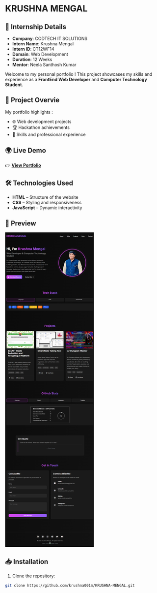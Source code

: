 # KRUSHNA MENGAL


## 🧾 Internship Details

* **Company**: CODTECH IT SOLUTIONS
* **Intern Name**: Krushna Mengal
* **Intern ID**: CT12WF14
* **Domain**: Web Development
* **Duration**: 12 Weeks
* **Mentor**: Neela Santhosh Kumar



Welcome to my personal portfolio ! This project showcases my skills and experience as a **FrontEnd Web Developer** and **Computer Technology Student**.

## 🚀 Project Overvie
My portfolio highlights :
- 🌐 Web development projects  
- 🏆 Hackathon achievements  
- 📜 Skills and professional experience  

## 🌍 Live Demo
👉 [**View Portfolio**](https://krushna001m.github.io/KRUSHNA-MENGAL/)  

## 🛠️ Technologies Used
- **HTML** – Structure of the website  
- **CSS** – Styling and responsiveness  
- **JavaScript** – Dynamic interactivity  

## 📸 Preview
![Portfolio Screenshot](Src/Portfolio-Preview.png)

## 📥 Installation
1. Clone the repository:  
```bash
git clone https://github.com/krushna001m/KRUSHNA-MENGAL.git
